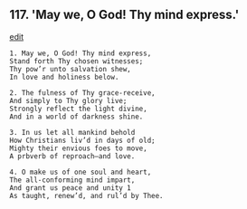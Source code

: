 
## 117.  'May we, O God! Thy mind express.'
[edit](https://docs.google.com/document/d/1ohBbQN5eIcMExtfV0AbrAtvDVXEXV6Tr/edit?mode=html)



    1. May we, O God! Thy mind express, 
    Stand forth Thy chosen witnesses;
    Thy pow’r unto salvation shew,
    In love and holiness below.

    2. The fulness of Thy grace-receive,
    And simply to Thy glory live;
    Strongly reflect the light divine,
    And in a world of darkness shine.

    3. In us let all mankind behold
    How Christians liv’d in days of old; 
    Mighty their envious foes to move,
    A prbverb of reproach—and love.

    4. O make us of one soul and heart,
    The all-conforming mind impart,
    And grant us peace and unity 1
    As taught, renew’d, and rul’d by Thee.
